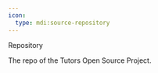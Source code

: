 ```yaml
---
icon:
  type: mdi:source-repository
---
```


Repository

The repo of the Tutors Open Source Project.
